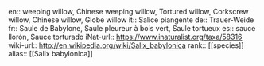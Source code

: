 

en:: weeping willow, Chinese weeping willow, Tortured willow, Corkscrew willow, Chinese willow, Globe willow
it:: Salice piangente
de:: Trauer-Weide
fr:: Saule de Babylone, Saule pleureur à bois vert, Saule tortueux
es:: sauce llorón, Sauce torturado
iNat-url:: https://www.inaturalist.org/taxa/58316
wiki-url:: http://en.wikipedia.org/wiki/Salix_babylonica
rank:: [[species]]
alias:: [[Salix babylonica]]